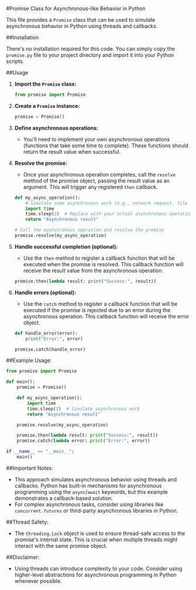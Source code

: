 #Promise Class for Asynchronous-like Behavior in Python

This file provides a `Promise` class that can be used to simulate asynchronous behavior in Python using threads and callbacks.

##Installation

There's no installation required for this code. You can simply copy the `promise.py` file to your project directory and import it into your Python scripts.

##Usage

1. **Import the `Promise` class:**

   ```python
   from promise import Promise
   ```

2. **Create a `Promise` instance:**

   ```python
   promise = Promise()
   ```

3. **Define asynchronous operations:**

   - You'll need to implement your own asynchronous operations (functions that take some time to complete). These functions should return the result value when successful.

4. **Resolve the promise:**

   - Once your asynchronous operation completes, call the `resolve` method of the promise object, passing the result value as an argument. This will trigger any registered `then` callback.

   ```python
   def my_async_operation():
       # Simulate some asynchronous work (e.g., network request, file I/O)
       import time
       time.sleep(2)  # Replace with your actual asynchronous operation
       return "Asynchronous result"

   # Call the asynchronous operation and resolve the promise
   promise.resolve(my_async_operation)
   ```

5. **Handle successful completion (optional):**

   - Use the `then` method to register a callback function that will be executed when the promise is resolved. This callback function will receive the result value from the asynchronous operation.

   ```python
   promise.then(lambda result: print("Success:", result))
   ```

6. **Handle errors (optional):**

   - Use the `catch` method to register a callback function that will be executed if the promise is rejected due to an error during the asynchronous operation. This callback function will receive the error object.

   ```python
   def handle_error(error):
       print("Error:", error)

   promise.catch(handle_error)
   ```

##Example Usage:

```python
from promise import Promise

def main():
    promise = Promise()

    def my_async_operation():
        import time
        time.sleep(2)  # Simulate asynchronous work
        return "Asynchronous result"

    promise.resolve(my_async_operation)

    promise.then(lambda result: print("Success:", result))
    promise.catch(lambda error: print("Error:", error))

if __name__ == "__main__":
    main()
```

##Important Notes:

- This approach simulates asynchronous behavior using threads and callbacks. Python has built-in mechanisms for asynchronous programming using the `async`/`await` keywords, but this example demonstrates a callback-based solution.
- For complex asynchronous tasks, consider using libraries like `concurrent.futures` or third-party asynchronous libraries in Python.

##Thread Safety:

- The `threading.Lock` object is used to ensure thread-safe access to the promise's internal state. This is crucial when multiple threads might interact with the same promise object.

##Disclaimer:

- Using threads can introduce complexity to your code. Consider using higher-level abstractions for asynchronous programming in Python whenever possible.
